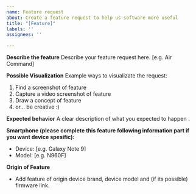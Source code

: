 ```yaml
---
name: Feature request
about: Create a feature request to help us software more useful
title: "[Feature]"
labels: ''
assignees: ''

---
```


**Describe the feature**
Describe your feature request here. [e.g. Air Command]

**Possible Visualization**
Example ways to visualizate the request:
1. Find a screenshot of feature
2. Capture a video screenshot of feature
3. Draw a concept of feature
4. or... be creative :)

**Expected behavior**
A clear description of what you expected to happen
.

**Smartphone (please complete this feature following information part if you want device spesific):**
 - Device: [e.g. Galaxy Note 9]
 - Model: [e.g. N960F]

**Origin of Feature**
- Add feature of origin device brand, device model and (if its possible) firmware link.
